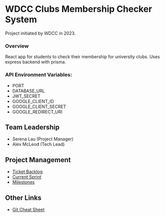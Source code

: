 # WDCC Clubs Membership Checker System

Project initiated by WDCC in 2023.

### Overview

React app for students to check their membership for university clubs. Uses express backend with prisma.

### API Environment Variables:

- PORT
- DATABASE_URL
- JWT_SECRET
- GOOGLE_CLIENT_ID
- GOOGLE_CLIENT_SECRET
- GOOGLE_REDIRECT_URI

## Team Leadership

- Serena Lau (Project Manager)
- Alex McLeod (Tech Lead)

## Project Management

- [Ticket Backlog](https://github.com/orgs/UoaWDCC/projects/20/views/1)
- [Current Sprint](https://github.com/orgs/UoaWDCC/projects/20/views/2)
- [Milestones](https://github.com/UoaWDCC/wdcc-clubs-mem-checker/milestones)

## Other Links

- [Git Cheat Sheet](https://github.com/UoaWDCC/wdcc-clubs-mem-checker/wiki/Workshops-and-Trainings#git-cheat-sheet)

